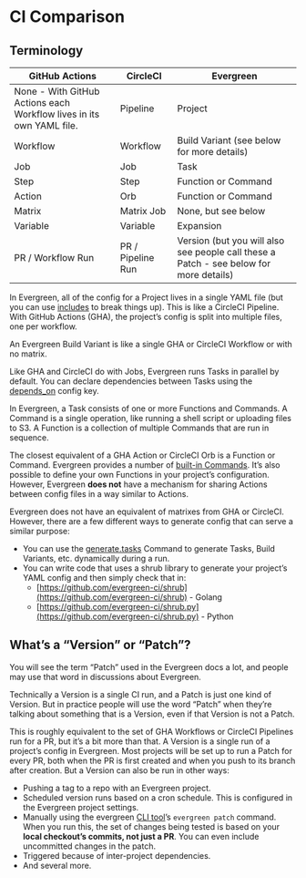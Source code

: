 # CI Comparison

## Terminology

| GitHub Actions | CircleCI | Evergreen |
| -------------- | -------- | --------- |
| None - With GitHub Actions each Workflow lives in its own YAML file. | Pipeline | Project |
| Workflow | Workflow | Build Variant (see below for more details) |
| Job | Job | Task |
| Step | Step | Function or Command |
| Action | Orb | Function or Command |
| Matrix | Matrix Job | None, but see below |
| Variable | Variable | Expansion |
| PR / Workflow Run | PR / Pipeline Run | Version (but you will also see people call these a Patch - see below for more details) |

In Evergreen, all of the config for a Project lives in a single YAML file (but you can use [includes](../Project-Configuration/Project-Configuration-Files#include) to break things up). This is like a CircleCI Pipeline. With GitHub Actions (GHA), the project’s config is split into multiple files, one per workflow.

An Evergreen Build Variant is like a single GHA or CircleCI Workflow or with no matrix.

Like GHA and CircleCI do with Jobs, Evergreen runs Tasks in parallel by default. You can declare dependencies between Tasks using the [depends_on](../Project-Configuration/Project-Configuration-Files#task-dependencies) config key.

In Evergreen, a Task consists of one or more Functions and Commands. A Command is a single operation, like running a shell script or uploading files to S3. A Function is a collection of multiple Commands that are run in sequence.

The closest equivalent of a GHA Action or CircleCI Orb is a Function or Command. Evergreen provides a number of [built-in Commands](../Project-Configuration/Project-Commands). It’s also possible to define your own Functions in your project’s configuration. However, Evergreen **does not** have a mechanism for sharing Actions between config files in a way similar to Actions.

Evergreen does not have an equivalent of matrixes from GHA or CircleCI. However, there are a few different ways to generate config that can serve a similar purpose:

- You can use the [generate.tasks](../Project-Configuration/Project-Commands#generatetasks) Command to generate Tasks, Build Variants, etc. dynamically during a run.
- You can write code that uses a shrub library to generate your project’s YAML config and then simply check that in:
  - [https://github.com/evergreen-ci/shrub](https://github.com/evergreen-ci/shrub) - Golang
  - [https://github.com/evergreen-ci/shrub.py](https://github.com/evergreen-ci/shrub.py) - Python

## What’s a “Version” or “Patch”?

You will see the term “Patch” used in the Evergreen docs a lot, and people may use that word in discussions about Evergreen.

Technically a Version is a single CI run, and a Patch is just one kind of Version. But in practice people will use the word “Patch” when they’re talking about something that is a Version, even if that Version is not a Patch.

This is roughly equivalent to the set of GHA Workflows or CircleCI Pipelines run for a PR, but it’s a bit more than that. A Version is a single run of a project’s config in Evergreen. Most projects will be set up to run a Patch for every PR, both when the PR is first created and when you push to its branch after creation. But a Version can also be run in other ways:

- Pushing a tag to a repo with an Evergreen project.
- Scheduled version runs based on a cron schedule. This is configured in the Evergreen project settings.
- Manually using the evergreen [CLI tool](../CLI)’s `evergreen patch` command. When you run this, the set of changes being tested is based on your **local checkout’s commits, not just a PR**. You can  even include uncommitted changes in the patch.
- Triggered because of inter-project dependencies.
- And several more.
